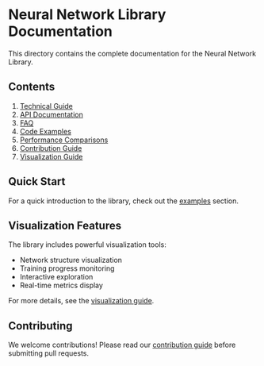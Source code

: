 # Neural Network Library Documentation

This directory contains the complete documentation for the Neural Network Library.

## Contents

1. [Technical Guide](technical_guide.md)
2. [API Documentation](api.md)
3. [FAQ](FAQ.md)
4. [Code Examples](examples.md)
5. [Performance Comparisons](performance.md)
6. [Contribution Guide](CONTRIBUTING.md)
7. [Visualization Guide](visualization.md)

## Quick Start

For a quick introduction to the library, check out the [examples](examples.md) section.

## Visualization Features

The library includes powerful visualization tools:
- Network structure visualization
- Training progress monitoring
- Interactive exploration
- Real-time metrics display

For more details, see the [visualization guide](visualization.md).

## Contributing

We welcome contributions! Please read our [contribution guide](CONTRIBUTING.md) before submitting pull requests. 